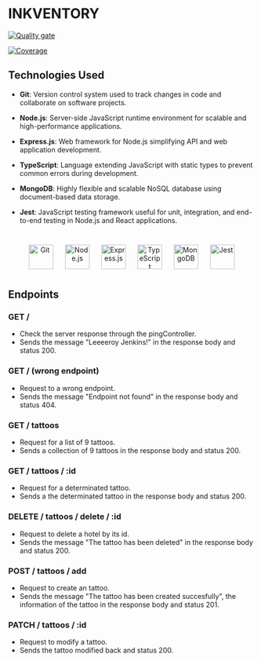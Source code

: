 # INKVENTORY

[![Quality gate](https://sonarcloud.io/api/project_badges/quality_gate?project=HugoVS26_inkventory-back)](https://sonarcloud.io/summary/overall?id=HugoVS26_inkventory-back)

[![Coverage](https://sonarcloud.io/api/project_badges/measure?project=HugoVS26_inkventory-back&metric=coverage)](https://sonarcloud.io/summary/overall?id=HugoVS26_inkventory-back)

## Technologies Used

- **Git**: Version control system used to track changes in code and collaborate on software projects.

- **Node.js**: Server-side JavaScript runtime environment for scalable and high-performance applications.

- **Express.js**: Web framework for Node.js simplifying API and web application development.

- **TypeScript**: Language extending JavaScript with static types to prevent common errors during development.

- **MongoDB**: Highly flexible and scalable NoSQL database using document-based data storage.

- **Jest**: JavaScript testing framework useful for unit, integration, and end-to-end testing in Node.js and React applications.

<br/>

<div align="center">  
<a href="https://github.com/" target="_blank"><img style="margin: 10px" src="https://profilinator.rishav.dev/skills-assets/git-scm-icon.svg" alt="Git" height="50" /></a>  
<a href="https://nodejs.org/" target="_blank"><img style="margin: 10px" src="https://profilinator.rishav.dev/skills-assets/nodejs-original-wordmark.svg" alt="Node.js" height="50" /></a>  
<a href="https://expressjs.com/" target="_blank"><img style="margin: 10px" src="https://profilinator.rishav.dev/skills-assets/express-original-wordmark.svg" alt="Express.js" height="50" /></a>  
<a href="https://www.typescriptlang.org/" target="_blank"><img style="margin: 10px" src="https://profilinator.rishav.dev/skills-assets/typescript-original.svg" alt="TypeScript" height="50" /></a>  
<a href="https://www.mongodb.com/" target="_blank"><img style="margin: 10px" src="https://profilinator.rishav.dev/skills-assets/mongodb-original-wordmark.svg" alt="MongoDB" height="50" /></a>  
<a href="https://www.jestjs.io/" target="_blank"><img style="margin: 10px" src="https://profilinator.rishav.dev/skills-assets/jest.svg" alt="Jest" height="50" /></a>  
</div>

## Endpoints

### GET /

- Check the server response through the pingController.
- Sends the message "Leeeeroy Jenkins!" in the response body and status 200.

### GET / (wrong endpoint)

- Request to a wrong endpoint.
- Sends the message "Endpoint not found" in the response body and status 404.

### GET / tattoos

- Request for a list of 9 tattoos.
- Sends a collection of 9 tattoos in the response body and status 200.

### GET / tattoos / :id

- Request for a determinated tattoo.
- Sends a the determinated tattoo in the response body and status 200.

### DELETE / tattoos / delete / :id

- Request to delete a hotel by its id.
- Sends the message "The tattoo has been deleted" in the response body and status 200.

### POST / tattoos / add

- Request to create an tattoo.
- Sends the message "The tattoo has been created succesfully", the information of the tattoo in the response body and status 201.

### PATCH / tattoos / :id

- Request to modify a tattoo.
- Sends the tattoo modified back and status 200.
